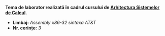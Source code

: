 <b>Tema de laborator realizată în cadrul cursului de <a href="https://cs.unibuc.ro/~crusu/asc/">Arhitectura Sistemelor de Calcul</a>.</b>
<ul>
  <li><b>Limbaj:</b> <i>Assembly x86-32 sintaxa AT&T</i></li>
  <li><b>Nr. cerințe:</b> <i>3</i></li>
</ul>

